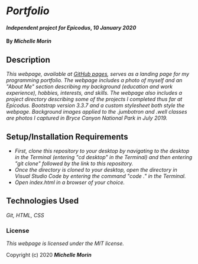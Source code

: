 # _Portfolio_

#### _Independent project for Epicodus_, _10 January 2020_

#### By _**Michelle Morin**_

## Description

_This webpage, available at [GitHub pages](http://michelle-morin.github.io/michelle-portfolio), serves as a landing page for my programming portfolio. The webpage includes a photo of myself and an "About Me" section describing my background (education and work experience), hobbies, interests, and skills. The webpage also includes a project directory describing some of the projects I completed thus far at Epicodus. Bootstrap version 3.3.7 and a custom stylesheet both style the webpage. Background images applied to the .jumbotron and .well classes are photos I captured in Bryce Canyon National Park in July 2019._

## Setup/Installation Requirements

* _First, clone this repository to your desktop by navigating to the desktop in the Terminal (entering "cd desktop" in the Terminal) and then entering "git clone" followed by the link to this repository._
* _Once the directory is cloned to your desktop, open the directory in Visual Studio Code by entering the command "code ." in the Terminal._
* _Open index.html in a browser of your choice._

## Technologies Used

_Git, HTML, CSS_

### License

*This webpage is licensed under the MIT license.*

Copyright (c) 2020 **_Michelle Morin_**